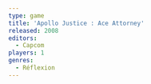 ```yaml
---
type: game
title: 'Apollo Justice : Ace Attorney'
released: 2008
editors: 
  - Capcom
players: 1
genres:
  - Réflexion
---
```

